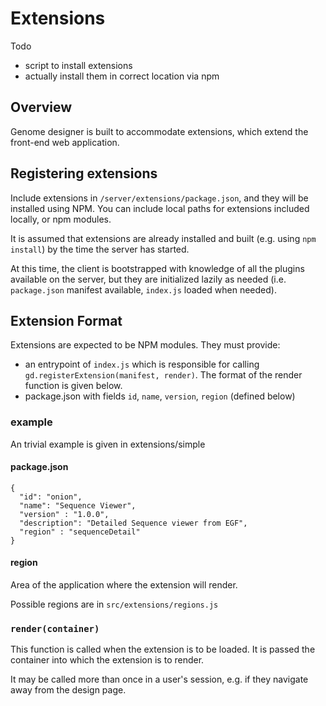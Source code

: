 # Extensions

Todo 

- script to install extensions
- actually install them in correct location via npm


## Overview

Genome designer is built to accommodate extensions, which extend the front-end web application.

## Registering extensions

Include extensions in `/server/extensions/package.json`, and they will be installed using NPM. You can include local paths for extensions included locally, or npm modules. 

It is assumed that extensions are already installed and built (e.g. using `npm install`) by the time the server has started.

At this time, the client is bootstrapped with knowledge of all the plugins available on the server, but they are initialized lazily as needed (i.e. `package.json` manifest available, `index.js` loaded when needed).

## Extension Format

Extensions are expected to be NPM modules. They must provide:
 
- an entrypoint of `index.js` which is responsible for calling `gd.registerExtension(manifest, render)`. The format of the render function is given below.
- package.json with fields `id`, `name`, `version`, `region` (defined below) 

### example 

An trivial example is given in extensions/simple

#### package.json

```
{
  "id": "onion",
  "name": "Sequence Viewer",
  "version" : "1.0.0",
  "description": "Detailed Sequence viewer from EGF",
  "region" : "sequenceDetail"
}
```

#### region <string>

Area of the application where the extension will render.

Possible regions are in `src/extensions/regions.js`

### `render(container)` <function>

This function is called when the extension is to be loaded. It is passed the container into which the extension is to render.
 
It may be called more than once in a user's session, e.g. if they navigate away from the design page.
